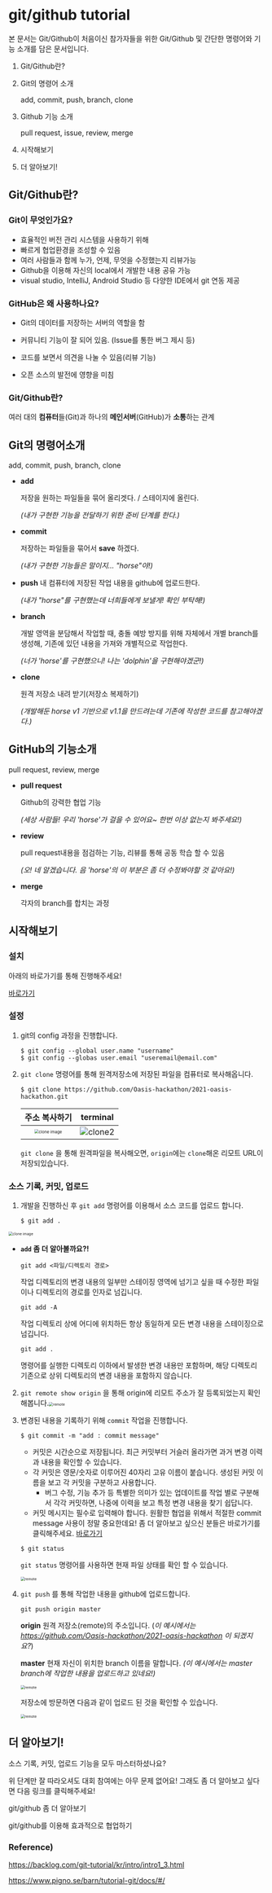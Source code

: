 # git/github tutorial

본 문서는 Git/Github이 처음이신 참가자들을 위한 Git/Github 및 간단한 명령어와 기능 소개를 담은 문서입니다.

1. Git/Github란?

2. Git의 명령어 소개

   add, commit, push, branch, clone

3. Github 기능 소개

   pull request, issue, review, merge

4. 시작해보기

5. 더 알아보기!

   

## Git/Github란?

### Git이 무엇인가요?

- 효율적인 버전 관리 시스템을 사용하기 위해
- 빠르게 협업환경을 조성할 수 있음
- 여러 사람들과 함께 누가, 언제, 무엇을 수정했는지 리뷰가능
- Github을 이용해 자신의 local에서 개발한 내용 공유 가능
- visual studio, IntelliJ, Android Studio 등 다양한 IDE에서 git 연동 제공



### GitHub은 왜 사용하나요?

- Git의 데이터를 저장하는 서버의 역할을 함
- 커뮤니티 기능이 잘 되어 있음. (Issue를 통한 버그 제시 등)

- 코드를 보면서 의견을 나눌 수 있음(리뷰 기능)
- 오픈 소스의 발전에 영향을 미침



### Git/Github란?

여러 대의 **컴퓨터**들(Git)과 하나의 **메인서버**(GitHub)가 **소통**하는 관계



## Git의 명령어소개

add, commit, push, branch, clone

- **add**

  저장을 원하는 파일들을 묶어 올리겟다. / 스테이지에 올린다.

  *(내가 구현한 기능을 전달하기 위한 준비 단계를 한다.)*

- **commit**

  저장하는 파일들을 묶어서 **save** 하겠다.

  *(내가 구현한 기능들은 말이지... "horse"야!)*

- **push**
  내 컴퓨터에 저장된 작업 내용을 github에 업로드한다.

  *(내가 "horse"를 구현했는데 너희들에게 보낼게! 확인 부탁해!)*

- **branch**

  개발 영역을 분담해서 작업할 때, 충돌 예방 방지를 위해 자체에서 개별 branch를 생성해, 기존에 있던 내용을 가져와 개별적으로 작업한다.

  *(너가 'horse'를 구현했으니! 나는 'dolphin'을 구현해야겠군!)*

- **clone**

  원격 저장소 내려 받기(저장소 복제하기)

  *(개발해둔 horse v1 기반으로 v1.1을 만드려는데 기존에 작성한 코드를 참고해야겠다.)*



## GitHub의 기능소개

pull request, review, merge

- **pull request**

  Github의 강력한 협업 기능

  *(세상 사람들! 우리 'horse'가 걸을 수 있어요~ 한번 이상 없는지 봐주세요!)*

- **review**

  pull request내용을 점검하는 기능, 리뷰를 통해 공동 학습 할 수 있음

  *(오! 네 알겠습니다. 음 'horse'의 이 부분은 좀 더 수정봐야할 것 같아요!)*

- **merge**

  각자의 branch를 합치는 과정



## 시작해보기

### 설치

아래의 바로가기를 통해 진행해주세요!

[바로가기](https://git-scm.com/downloads)

### 설정

1. git의 config 과정을 진행합니다.	

   ```
   $ git config --global user.name "username"
   $ git config --globas user.email "useremail@email.com"
   ```

2. `git clone` 명령어를 통해 원격저장소에 저장된 파일을 컴퓨터로 복사해옵니다.

   ```
   $ git clone https://github.com/Oasis-hackathon/2021-oasis-hackathon.git 
   ```

   |                        주소 복사하기                         |          terminal           |
   | :----------------------------------------------------------: | :-------------------------: |
   | <img src="./img/clone image.png" alt="clone image" style="zoom:50%;" /> | ![clone2](./img/clone2.png) |

   `git clone` 을 통해 원격파일을 복사해오면, `origin`에는 `clone`해온 리모트 URL이 저장되있습니다.

   

### 소스 기록, 커밋, 업로드

1. 개발을 진행하신 후 `git add` 명령어를 이용해서 소스 코드를 업로드 합니다.

   ```
   $ git add . 
   ```

<img src="./img/add.png" alt="clone image" style="zoom:50%;" />

- **`add` 좀 더 알아볼까요?!**

  `git add <파일/디렉토리 경로>`

  작업 디렉토리의 변경 내용의 일부만 스테이징 영역에 넘기고 싶을 때 수정한 파일이나 디렉토리의 경로를 인자로 넘깁니다.

  `git add -A`

  작업 디렉토리 상에 어디에 위치하든 항상 동일하게 모든 변경 내용을 스테이징으로 넘깁니다.

  `git add .`

  명령어를 실행한 디렉토리 이하에서 발생한 변경 내용만 포함하며, 해당 디렉토리 기존으로 상위 디렉토리의 변경 내용을 포함하지 않습니다.

2. `git remote show origin` 을 통해 origin에 리모트 주소가 잘 등록되었는지 확인해봅니다.<img src="./img/remote.png" alt="remote" style="zoom:50%;" />

3. 변경된 내용을 기록하기 위해 `commit` 작업을 진행합니다.

   ```
   $ git commit -m "add : commit message"
   ```

   - 커밋은 시간순으로 저장됩니다. 최근 커밋부터 거슬러 올라가면 과거 변경 이력과 내용을 확인할 수 있습니다.
   - 각 커밋은 영문/숫자로 이루어진 40자리 고유 이름이 붙습니다. 생성된 커밋 이름을 보고 각 커밋을 구분하고 사용합니다.
     - 버그 수정, 기능 추가 등 특별한 의미가 있는 업데이트를 작업 별로 구분해서 각각 커밋하면, 나중에 이력을 보고 특정 변경 내용을 찾기 쉽답니다.
   - 커밋 메시지는 필수로 입력해야 합니다. 원활한 협업을 위해서 적절한 commit message 사용이 정말 중요한데요! 좀 더 알아보고 싶으신 분들은 바로가기를 클릭해주세요. [바로가기](https://tttsss77.tistory.com/58)

   ```
   $ git status
   ```

   `git status` 명령어를 사용하면 현재 파일 상태를 확인 할 수 있습니다.

   <img src="./img/commit.png" alt="remote" style="zoom:50%;" />

4. `git push` 를 통해 작업한 내용을 github에 업로드합니다.

   ```
   git push origin master
   ```

   **origin** 원격 저장소(remote)의 주소입니다. (*이 예시에서는 https://github.com/Oasis-hackathon/2021-oasis-hackathon 이 되겠지요?*)

   **master** 현재 자신이 위치한 branch 이름을 말합니다. *(이 예시에서는 master branch에 작업한 내용을 업로드하고 있네요!)*

   <img src="./img/push.png" alt="remote" style="zoom:50%;" />

   저장소에 방문하면 다음과 같이 업로드 된 것을 확인할 수 있습니다.

   <img src="./img/github.png" alt="remote" style="zoom:50%;" />

## 더 알아보기!

소스 기록, 커밋, 업로드 기능을 모두 마스터하셨나요? 

위 단계만 잘 따라오셔도 대회 참여에는 아무 문제 없어요! 그래도 좀 더 알아보고 싶다면 다음 링크를 클릭해주세요!

git/github 좀 더 알아보기

git/github를 이용해 효과적으로 협업하기

### Reference)

https://backlog.com/git-tutorial/kr/intro/intro1_3.html

https://www.pigno.se/barn/tutorial-git/docs/#/